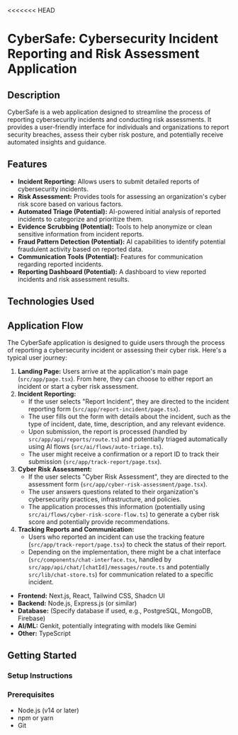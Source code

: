 <<<<<<< HEAD
# CyberSafe: Cybersecurity Incident Reporting and Risk Assessment Application

## Description

CyberSafe is a web application designed to streamline the process of reporting cybersecurity incidents and conducting risk assessments. It provides a user-friendly interface for individuals and organizations to report security breaches, assess their cyber risk posture, and potentially receive automated insights and guidance.

## Features

*   **Incident Reporting:** Allows users to submit detailed reports of cybersecurity incidents.
*   **Risk Assessment:** Provides tools for assessing an organization's cyber risk score based on various factors.
*   **Automated Triage (Potential):** AI-powered initial analysis of reported incidents to categorize and prioritize them.
*   **Evidence Scrubbing (Potential):** Tools to help anonymize or clean sensitive information from incident reports.
*   **Fraud Pattern Detection (Potential):** AI capabilities to identify potential fraudulent activity based on reported data.
*   **Communication Tools (Potential):** Features for communication regarding reported incidents.
*   **Reporting Dashboard (Potential):** A dashboard to view reported incidents and risk assessment results.

## Technologies Used

## Application Flow

The CyberSafe application is designed to guide users through the process of reporting a cybersecurity incident or assessing their cyber risk. Here's a typical user journey:

1.  **Landing Page:** Users arrive at the application's main page (`src/app/page.tsx`). From here, they can choose to either report an incident or start a cyber risk assessment.
2.  **Incident Reporting:**
    *   If the user selects "Report Incident", they are directed to the incident reporting form (`src/app/report-incident/page.tsx`).
    *   The user fills out the form with details about the incident, such as the type of incident, date, time, description, and any relevant evidence.
    *   Upon submission, the report is processed (handled by `src/app/api/reports/route.ts`) and potentially triaged automatically using AI flows (`src/ai/flows/auto-triage.ts`).
    *   The user might receive a confirmation or a report ID to track their submission (`src/app/track-report/page.tsx`).
3.  **Cyber Risk Assessment:**
    *   If the user selects "Cyber Risk Assessment", they are directed to the assessment form (`src/app/cyber-risk-assessment/page.tsx`).
    *   The user answers questions related to their organization's cybersecurity practices, infrastructure, and policies.
    *   The application processes this information (potentially using `src/ai/flows/cyber-risk-score-flow.ts`) to generate a cyber risk score and potentially provide recommendations.
4.  **Tracking Reports and Communication:**
    *   Users who reported an incident can use the tracking feature (`src/app/track-report/page.tsx`) to check the status of their report.
    *   Depending on the implementation, there might be a chat interface (`src/components/chat-interface.tsx`, handled by `src/app/api/chat/[chatId]/messages/route.ts` and potentially `src/lib/chat-store.ts`) for communication related to a specific incident.


*   **Frontend:** Next.js, React, Tailwind CSS, Shadcn UI
*   **Backend:** Node.js, Express.js (or similar)
*   **Database:** (Specify database if used, e.g., PostgreSQL, MongoDB, Firebase)
*   **AI/ML:** Genkit, potentially integrating with models like Gemini
*   **Other:** TypeScript

## Getting Started

### Setup Instructions


### Prerequisites

*   Node.js (v14 or later)
*   npm or yarn
*   Git





